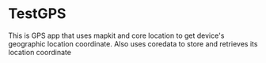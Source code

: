 # TestGPS
This is GPS app that uses mapkit and core location to get device's geographic location coordinate. Also uses coredata to store and retrieves its location coordinate
